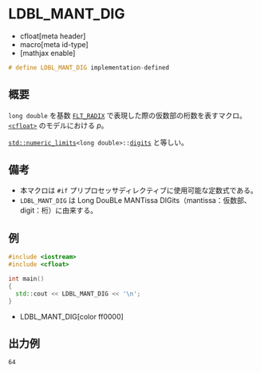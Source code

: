 # LDBL_MANT_DIG
* cfloat[meta header]
* macro[meta id-type]
* [mathjax enable]

```cpp
# define LDBL_MANT_DIG implementation-defined
```

## 概要
`long double` を基数 [`FLT_RADIX`](flt_radix.md) で表現した際の仮数部の桁数を表すマクロ。  
[`<cfloat>`](../cfloat.md) のモデルにおける $p$。

[`std::numeric_limits`](/reference/limits/numeric_limits.md)`<long double>::`[`digits`](/reference/limits/numeric_limits/digits.md) と等しい。

## 備考
- 本マクロは `#if` プリプロセッサディレクティブに使用可能な定数式である。
- `LDBL_MANT_DIG` は Long DouBLe MANTissa DIGits（mantissa：仮数部、digit：桁）に由来する。


## 例
```cpp example
#include <iostream>
#include <cfloat>

int main()
{
  std::cout << LDBL_MANT_DIG << '\n';
}
```
* LDBL_MANT_DIG[color ff0000]

## 出力例
```
64
```
